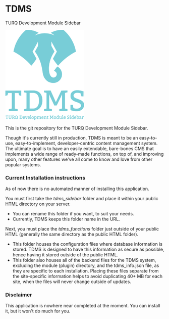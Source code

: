 # TDMS
TURQ Development Module Sidebar

<img src="https://github.com/TurqDevDesign/tdms/blob/master/tdms_functions/tdms_setup/images/tdms_logo.png" alt="TDMS Logo" width="250"/>

This is the git repository for the TURQ Development Module Sidebar. 

Though it's currently still in production, TDMS is meant to be an easy-to-use, easy-to-implement, developer-centric content management system. The ultimate goal is to have an easily extendable, bare-bones CMS that implements a wide range of ready-made functions, on top of, and improving upon, many other features we've all come to know and love from other popular systems. 

### Current Installation instructions

As of now there is no automated manner of installing this application.

You must first take the *tdms_sidebar* folder and place it within your public HTML directory on your server. 
* You can rename this folder if you want, to suit your needs.
* Currently, TDMS keeps this folder name in the URL.

Next, you must place the *tdms_functions* folder just outside of your public HTML (generally the same directory as the public HTML folder).
* This folder houses the configuration files where database information is stored. TDMS is designed to have this information as secure as possible, hence having it stored outside of the public HTML.
* This folder also houses all of the backend files for the TDMS system, excluding the module (plugin) directory, and the tdms_info.json file, as they are specific to each installation. Placing these files separate from the site-specific information helps to avoid duplicating 40+ MB for each site, when the files will never change outside of updates. 


### Disclaimer

This application is nowhere near completed at the moment. You can install it, but it won't do much for you.

